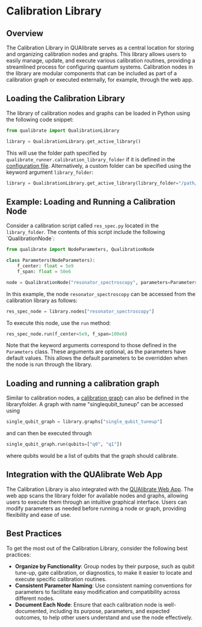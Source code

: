 # Calibration Library

## Overview

The Calibration Library in QUAlibrate serves as a central location for storing and organizing calibration nodes and graphs. This library allows users to easily manage, update, and execute various calibration routines, providing a streamlined process for configuring quantum systems. Calibration nodes in the library are modular components that can be included as part of a calibration graph or executed externally, for example, through the web app.&#x20;

## Loading the Calibration Library

The library of calibration nodes and graphs can be loaded in Python using the following code snippet:

```python
from qualibrate import QualibrationLibrary

library = QualibrationLibrary.get_active_library()
```

This will use the folder path specified by `qualibrate_runner.calibration_library_folder` if it is defined in the [configuration file](configuration.md). Alternatively, a custom folder can be specified using the keyword argument `library_folder`:

```python
library = QualibrationLibrary.get_active_library(library_folder="/path/to/custom/folder")
```

## Example: Loading and Running a Calibration Node

Consider a calibration script called `res_spec.py` located in the `library_folder`. The contents of this script include the following \`QualibrationNode\`:

```python
from qualibrate import NodeParameters, QualibrationNode

class Parameters(NodeParameters):
    f_center: float = 5e9
    f_span: float = 50e6

node = QualibrationNode("resonator_spectroscopy", parameters=Parameters())
```

In this example, the node `resonator_spectroscopy` can be accessed from the calibration library as follows:

```python
res_spec_node = library.nodes["resonator_spectroscopy"]
```

To execute this node, use the `run` method:

```python
res_spec_node.run(f_center=5e9, f_span=100e6)
```

Note that the keyword arguments correspond to those defined in the `Parameters` class. These arguments are optional, as the parameters have default values. This allows the default parameters to be overridden when the node is run through the library.


## Loading and running a calibration graph

Similar to calibration nodes, a [calibration graph](calibrationgraphs.md) can also be defined in the libraryfolder. A graph with name "singlequbit_tuneup" can be accessed using

```python
single_qubit_graph = library.graphs["single_qubit_tuneup"]
```

and can then be executed through

```python
single_qubit_graph.run(qubits=["q0", "q1"])
```

where qubits would be a list of qubits that the graph should calibrate.


## Integration with the QUAlibrate Web App

The Calibration Library is also integrated with the [QUAlibrate Web App](web_app.md). The web app scans the library folder for available nodes and graphs, allowing users to execute them through an intuitive graphical interface. Users can modify parameters as needed before running a node or graph, providing flexibility and ease of use.

## Best Practices

To get the most out of the Calibration Library, consider the following best practices:

- **Organize by Functionality**: Group nodes by their purpose, such as qubit tune-up, gate calibration, or diagnostics, to make it easier to locate and execute specific calibration routines.
- **Consistent Parameter Naming**: Use consistent naming conventions for parameters to facilitate easy modification and compatibility across different nodes.
- **Document Each Node**: Ensure that each calibration node is well-documented, including its purpose, parameters, and expected outcomes, to help other users understand and use the node effectively.
